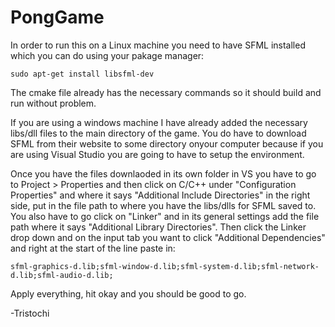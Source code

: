 # PongGame

In order to run this on a Linux machine you need to have SFML installed which you can do using your pakage manager: 
```
sudo apt-get install libsfml-dev
```
The cmake file already has the necessary commands so it should build and run without problem.

If you are using a windows machine I have already added the necessary libs/dll files to the main directory of the game. You do have to
download SFML from their website to some directory onyour computer because if you are using Visual Studio you are going to have to setup 
the environment.

Once you have the files downlaoded in its own folder in VS you have to go to Project > Properties and then click on C/C++ under
"Configuration Properties" and where it says "Additional Include Directories" in the right side, put in the file path to where you have
the libs/dlls for SFML saved to. You also have to go click on "Linker" and in its general settings add the file path where it says 
"Additional Library Directories". Then click the Linker drop down and on the input tab you want to click "Additional Dependencies"
and right at the start of the line paste in:
```
sfml-graphics-d.lib;sfml-window-d.lib;sfml-system-d.lib;sfml-network-d.lib;sfml-audio-d.lib;
```
Apply everything, hit okay and you should be good to go.

-Tristochi
